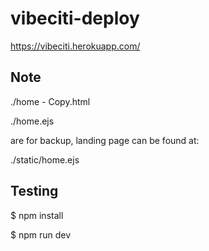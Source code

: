 # vibeciti-deploy

https://vibeciti.herokuapp.com/

## Note

./home - Copy.html

./home.ejs 

are for backup, landing page can be found at:

./static/home.ejs

## Testing

$ npm install

$ npm run dev
